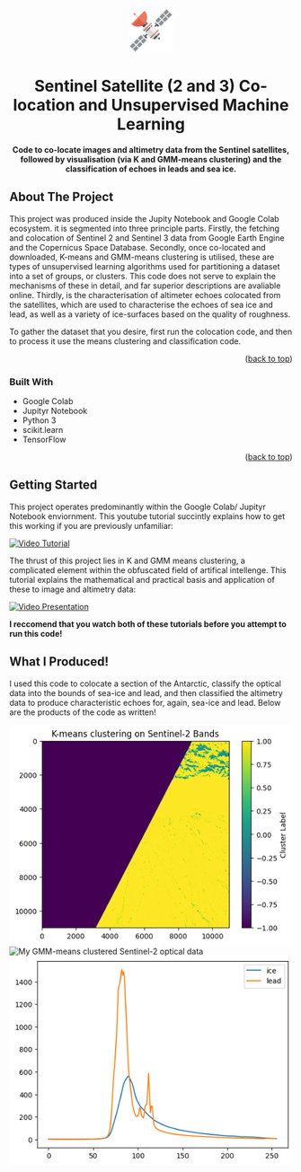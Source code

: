 
<!-- PROJECT LOGO -->
<br />
<div align="center">
  <a href="https://github.com/othneildrew/Best-README-Template">
    <img src="images/satellite-flat-icon.png" alt="Logo" width="80" height="80">
  </a>

  <h1 align="center">Sentinel Satellite (2 and 3) Co-location and Unsupervised Machine Learning</h1>
  <h4 align="center">
    Code to co-locate images and altimetry data from the Sentinel satellites,
    followed by visualisation (via K and GMM-means clustering) and the
    classification of echoes in leads and sea ice.
  </h4>
</div>

<!-- ABOUT THE PROJECT -->
## About The Project
This project was produced inside the Jupity Notebook and Google Colab ecosystem. it is segmented into three principle parts.
Firstly, the fetching and colocation of Sentinel 2 and Sentinel 3 data from Google Earth Engine and the Copernicus Space 
Database. Secondly, once co-located and downloaded, K-means and GMM-means clustering is utilised, these are types of unsupervised learning 
algorithms used for partitioning a dataset into a set of groups, or clusters. This code does not serve to explain the mechanisms
of these in detail, and far superior descriptions are avaliable online. Thirdly, is the characterisation of altimeter echoes colocated from 
the satellites, which are used to characterise the echoes of sea ice and lead, as well as a variety of ice-surfaces based on the quality of 
roughness. 

To gather the dataset that you desire, first run the colocation code, and then to process it use the means clustering and classification code. 

<p align="right">(<a href="#readme-top">back to top</a>)</p>

### Built With

- Google Colab
- Jupityr Notebook
- Python 3
- scikit.learn
- TensorFlow
  
<p align="right">(<a href="#readme-top">back to top</a>)</p>

<!-- GETTING STARTED -->
## Getting Started

This project operates predominantly within the Google Colab/ Jupityr Notebook enviornment. This youtube tutorial succintly explains how to get this working if you are previously unfamiliar:

[![Video Tutorial](https://img.youtube.com/vi/agj3AxNPDWU/0.jpg)](https://www.youtube.com/watch?v=agj3AxNPDWU)

The thrust of this project lies in K and GMM means clustering, a complicated element within the obfuscated field of artifical intellenge. This tutorial explains the mathematical and practical basis and application of these to image and altimetry data:

[![Video Presentation](https://img.youtube.com/vi/4FG0TWJRRPI/0.jpg)](https://www.youtube.com/watch?v=4FG0TWJRRPI)

**I reccomend that you watch both of these tutorials before you attempt to run this code!**

## What I Produced!

I used this code to colocate a section of the Antarctic, classify the optical data into the bounds of sea-ice and lead, and then classified the altimetry data to produce characteristic echoes for, again, sea-ice and lead. Below are the products of the code as written!

![My K-means clustered Sentinel-2 optical data](K-means%20clustering%20on%20Sentinel%202%20bands.png)
![My GMM-means clustered Sentinel-2 optical data](GMM%clustering.png)
![My characterised altimetry data!](CharacterisedWaves.png)
